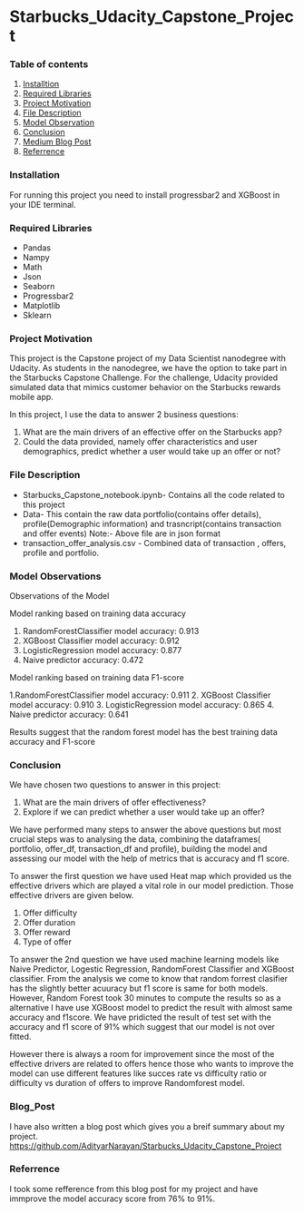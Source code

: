 # Starbucks_Udacity_Capstone_Project

### Table of contents
1. [Installtion](https://github.com/AdityarNarayan/Starbucks_Udacity_Capstone_Project#installation)
2. [Required Libraries](https://github.com/AdityarNarayan/Starbucks_Udacity_Capstone_Project#required-libraries)
3. [Project Motivation](https://github.com/AdityarNarayan/Starbucks_Udacity_Capstone_Project#project-motivation)
4. [File Description](https://github.com/AdityarNarayan/Starbucks_Udacity_Capstone_Project#file-description)
5. [Model Observation](https://github.com/AdityarNarayan/Starbucks_Udacity_Capstone_Project#model-observations)
6. [Conclusion](https://github.com/AdityarNarayan/Starbucks_Udacity_Capstone_Project#conclusion)
7. [Medium Blog Post](https://medium.com/@adityananda14/data-science-project-analysis-of-starbucks-promotional-offers-b20d895fed7e)
8. [Referrence](https://github.com/AdityarNarayan/Starbucks_Udacity_Capstone_Project/blob/master/README.md#referrence)
 
### Installation
For running this project you need to install progressbar2 and XGBoost in your IDE terminal.

### Required Libraries
* Pandas
* Nampy
* Math
* Json
* Seaborn
* Progressbar2
* Matplotlib
* Sklearn
### Project Motivation
This project is the Capstone project of my Data Scientist nanodegree with Udacity. As students in the nanodegree, we have the option to take part in the Starbucks Capstone Challenge. For the challenge, Udacity provided simulated data that mimics customer behavior on the Starbucks rewards mobile app.

In this project, I use the data to answer 2 business questions:

1.  What are the main drivers of an effective offer on the Starbucks app?
2.  Could the data provided, namely offer characteristics and user demographics, predict whether a user would take up an offer or not?

### File Description
* Starbucks_Capstone_notebook.ipynb- Contains all the code related to this project
* Data- This contain the raw data portfolio(contains offer details), profile(Demographic information) and trasncript(contains transaction and offer events)
Note:- Above file are in json format
* transaction_offer_analysis.csv - Combined data of transaction , offers, profile and portfolio.

### Model Observations
Observations of the Model

Model ranking based on training data accuracy

1. RandomForestClassifier model accuracy: 0.913
2. XGBoost Classifier model accuracy: 0.912
3. LogisticRegression model accuracy: 0.877
4. Naive predictor accuracy: 0.472

Model ranking based on training data F1-score

1.RandomForestClassifier model accuracy: 0.911
2. XGBoost Classifier model accuracy: 0.910
3. LogisticRegression model accuracy: 0.865
4. Naive predictor accuracy: 0.641

Results suggest that the random forest model has the best training data accuracy and F1-score

### Conclusion

We have chosen two questions to answer in this project:

1. What are the main drivers of offer effectiveness?
2. Explore if we can predict whether a user would take up an offer?

We have performed many steps to answer the above questions but most crucial steps was to analysing the data, combining the dataframes( portfolio, offer_df, transaction_df and profile), building the model and assessing our model with the help of metrics that is accuracy and f1 score.

To answer the first question we have used Heat map which provided us the effective drivers which are played a vital role in our model prediction. Those effective drivers are given below.

1. Offer difficulty
2. Offer duration
3. Offer reward
4. Type of offer

To answer the 2nd question we have used machine learning models like Naive Predictor, Logestic Regression, RandomForest Classifier and XGBoost classifier. From the analysis we come to know that random forrest clasifier has the slightly better acuuracy but f1 score is same for both models. However, Random Forest took 30 minutes to compute the results so as a alternative I have use XGBoost model to predict the result with almost same accuracy and f1score. We have pridicted the result of test set with the accuracy and f1 score of 91% which suggest that our model is not over fitted.

However there is always a room for improvement since the most of the effective drivers are related to offers hence those who wants to improve the model can use different features like succes rate vs difficulty ratio or difficulty vs duration of offers to improve Randomforest model.

### Blog_Post

I have also written a blog post which gives you a breif summary about my project.
https://github.com/AdityarNarayan/Starbucks_Udacity_Capstone_Project

### Referrence

I took some refference from this blog post for my project and have immprove the model accuracy score from 76% to 91%.
